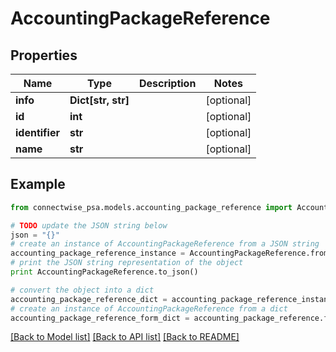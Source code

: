 # AccountingPackageReference


## Properties
Name | Type | Description | Notes
------------ | ------------- | ------------- | -------------
**info** | **Dict[str, str]** |  | [optional] 
**id** | **int** |  | [optional] 
**identifier** | **str** |  | [optional] 
**name** | **str** |  | [optional] 

## Example

```python
from connectwise_psa.models.accounting_package_reference import AccountingPackageReference

# TODO update the JSON string below
json = "{}"
# create an instance of AccountingPackageReference from a JSON string
accounting_package_reference_instance = AccountingPackageReference.from_json(json)
# print the JSON string representation of the object
print AccountingPackageReference.to_json()

# convert the object into a dict
accounting_package_reference_dict = accounting_package_reference_instance.to_dict()
# create an instance of AccountingPackageReference from a dict
accounting_package_reference_form_dict = accounting_package_reference.from_dict(accounting_package_reference_dict)
```
[[Back to Model list]](../README.md#documentation-for-models) [[Back to API list]](../README.md#documentation-for-api-endpoints) [[Back to README]](../README.md)


